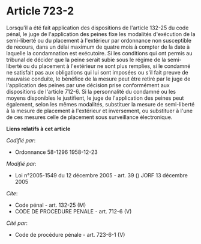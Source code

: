 # Article 723-2

Lorsqu'il a été fait application des dispositions de l'article 132-25 du code pénal, le juge de l'application des peines fixe
les modalités d'exécution de la semi-liberté ou du placement à l'extérieur par ordonnance non susceptible de recours, dans un
délai maximum de quatre mois à compter de la date à laquelle la condamnation est exécutoire. Si les conditions qui ont permis
au tribunal de décider que la peine serait subie sous le régime de la semi-liberté ou du placement à l'extérieur ne sont plus
remplies, si le condamné ne satisfait pas aux obligations qui lui sont imposées ou s'il fait preuve de mauvaise conduite, le
bénéfice de la mesure peut être retiré par le juge de l'application des peines par une décision prise conformément aux
dispositions de l'article 712-6. Si la personnalité du condamné ou les moyens disponibles le justifient, le juge de
l'application des peines peut également, selon les mêmes modalités, substituer la mesure de semi-liberté à la mesure de
placement à l'extérieur et inversement, ou substituer à l'une de ces mesures celle de placement sous surveillance
électronique.

**Liens relatifs à cet article**

_Codifié par_:

  - Ordonnance 58-1296 1958-12-23

_Modifié par_:

  - Loi n°2005-1549 du 12 décembre 2005 - art. 39 () JORF 13 décembre 2005

_Cite_:

  - Code pénal - art. 132-25 (M)
  - CODE DE PROCEDURE PENALE - art. 712-6 (V)

_Cité par_:

  - Code de procédure pénale - art. 723-6-1 (V)

